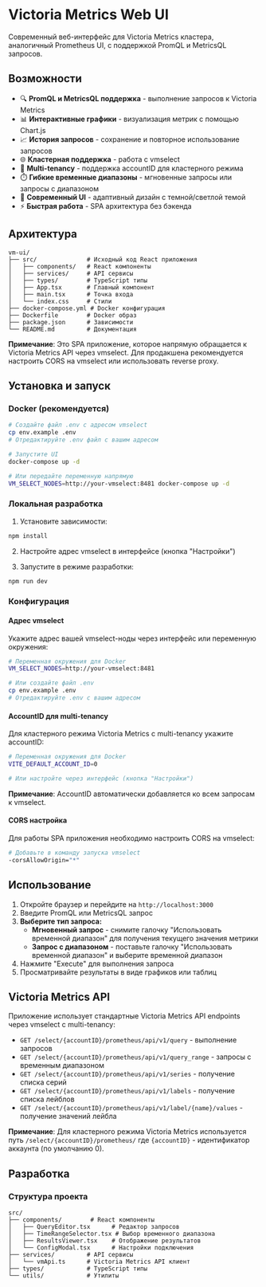 # Victoria Metrics Web UI

Современный веб-интерфейс для Victoria Metrics кластера, аналогичный Prometheus UI, с поддержкой PromQL и MetricsQL запросов.

## Возможности

- 🔍 **PromQL и MetricsQL поддержка** - выполнение запросов к Victoria Metrics
- 📊 **Интерактивные графики** - визуализация метрик с помощью Chart.js
- 📈 **История запросов** - сохранение и повторное использование запросов
- 🌐 **Кластерная поддержка** - работа с vmselect
- 🏢 **Multi-tenancy** - поддержка accountID для кластерного режима
- ⏱️ **Гибкие временные диапазоны** - мгновенные запросы или запросы с диапазоном
- 🎨 **Современный UI** - адаптивный дизайн с темной/светлой темой
- ⚡ **Быстрая работа** - SPA архитектура без бэкенда

## Архитектура

```
vm-ui/
├── src/              # Исходный код React приложения
│   ├── components/   # React компоненты
│   ├── services/     # API сервисы
│   ├── types/        # TypeScript типы
│   ├── App.tsx       # Главный компонент
│   ├── main.tsx      # Точка входа
│   └── index.css     # Стили
├── docker-compose.yml # Docker конфигурация
├── Dockerfile        # Docker образ
├── package.json      # Зависимости
└── README.md         # Документация
```

**Примечание**: Это SPA приложение, которое напрямую обращается к Victoria Metrics API через vmselect. Для продакшена рекомендуется настроить CORS на vmselect или использовать reverse proxy.

## Установка и запуск

### Docker (рекомендуется)

```bash
# Создайте файл .env с адресом vmselect
cp env.example .env
# Отредактируйте .env файл с вашим адресом

# Запустите UI
docker-compose up -d

# Или передайте переменную напрямую
VM_SELECT_NODES=http://your-vmselect:8481 docker-compose up -d

```

### Локальная разработка

1. Установите зависимости:
```bash
npm install
```

2. Настройте адрес vmselect в интерфейсе (кнопка "Настройки")

3. Запустите в режиме разработки:
```bash
npm run dev
```

### Конфигурация

#### Адрес vmselect

Укажите адрес вашей vmselect-ноды через интерфейс или переменную окружения:

```bash
# Переменная окружения для Docker
VM_SELECT_NODES=http://your-vmselect:8481

# Или создайте файл .env
cp env.example .env
# Отредактируйте .env с вашим адресом
```

#### AccountID для multi-tenancy

Для кластерного режима Victoria Metrics с multi-tenancy укажите accountID:

```bash
# Переменная окружения для Docker
VITE_DEFAULT_ACCOUNT_ID=0

# Или настройте через интерфейс (кнопка "Настройки")
```

**Примечание**: AccountID автоматически добавляется ко всем запросам к vmselect.

#### CORS настройка

Для работы SPA приложения необходимо настроить CORS на vmselect:

```bash
# Добавьте в команду запуска vmselect
-corsAllowOrigin="*"
```

## Использование

1. Откройте браузер и перейдите на `http://localhost:3000`
2. Введите PromQL или MetricsQL запрос
3. **Выберите тип запроса:**
   - **Мгновенный запрос** - снимите галочку "Использовать временной диапазон" для получения текущего значения метрики
   - **Запрос с диапазоном** - поставьте галочку "Использовать временной диапазон" и выберите временной диапазон
4. Нажмите "Execute" для выполнения запроса
5. Просматривайте результаты в виде графиков или таблиц

## Victoria Metrics API

Приложение использует стандартные Victoria Metrics API endpoints через vmselect с multi-tenancy:

- `GET /select/{accountID}/prometheus/api/v1/query` - выполнение запросов
- `GET /select/{accountID}/prometheus/api/v1/query_range` - запросы с временным диапазоном
- `GET /select/{accountID}/prometheus/api/v1/series` - получение списка серий
- `GET /select/{accountID}/prometheus/api/v1/labels` - получение списка лейблов
- `GET /select/{accountID}/prometheus/api/v1/label/{name}/values` - получение значений лейбла

**Примечание**: Для кластерного режима Victoria Metrics используется путь `/select/{accountID}/prometheus/` где `{accountID}` - идентификатор аккаунта (по умолчанию 0).

## Разработка

### Структура проекта

```
src/
├── components/        # React компоненты
│   ├── QueryEditor.tsx      # Редактор запросов
│   ├── TimeRangeSelector.tsx # Выбор временного диапазона
│   ├── ResultsViewer.tsx    # Отображение результатов
│   └── ConfigModal.tsx      # Настройки подключения
├── services/         # API сервисы
│   └── vmApi.ts      # Victoria Metrics API клиент
├── types/            # TypeScript типы
└── utils/            # Утилиты
```